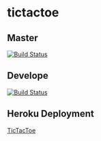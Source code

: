 ﻿# tictactoe

## Master
[![Build Status](https://travis-ci.org/swagfish/TicTacToe.svg?branch=master)](https://travis-ci.org/swagfish/tictactoe)

## Develope
[![Build Status](https://travis-ci.org/swagfish/TicTacToe.svg?branch=develope)](https://travis-ci.org/swagfish/tictactoe)

## Heroku Deployment
[TicTacToe](https://arcane-tundra-47758.herokuapp.com/ "TicTacToe")
